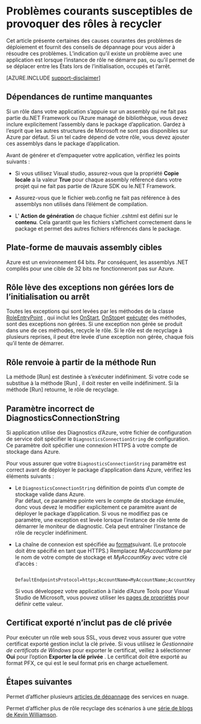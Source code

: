 <properties
   pageTitle="Les causes courantes des rôles de Service Cloud recyclage | Microsoft Azure"
   description="Un rôle de service de cloud qui recycle soudainement peut provoquer des temps d’arrêt important. Voici certains problèmes courants entraînant des rôles doit être recyclé, qui peuvent vous aider à réduire les interruptions de service."
   services="cloud-services"
   documentationCenter=""
   authors="simonxjx"
   manager="felixwu"
   editor=""
   tags="top-support-issue"/>
<tags
   ms.service="cloud-services"
   ms.devlang="na"
   ms.topic="article"
   ms.tgt_pltfrm="na"
   ms.workload="tbd"
   ms.date="09/02/2016"
   ms.author="v-six" />

# <a name="common-issues-that-cause-roles-to-recycle"></a>Problèmes courants susceptibles de provoquer des rôles à recycler

Cet article présente certaines des causes courantes des problèmes de déploiement et fournit des conseils de dépannage pour vous aider à résoudre ces problèmes. L’indication qu’il existe un problème avec une application est lorsque l’instance de rôle ne démarre pas, ou qu’il permet de se déplacer entre les États lors de l’initialisation, occupés et l’arrêt.

[AZURE.INCLUDE [support-disclaimer](../../includes/support-disclaimer.md)]

## <a name="missing-runtime-dependencies"></a>Dépendances de runtime manquantes

Si un rôle dans votre application s’appuie sur un assembly qui ne fait pas partie du.NET Framework ou l’Azure managé de bibliothèque, vous devez inclure explicitement l’assembly dans le package d’application. Gardez à l’esprit que les autres structures de Microsoft ne sont pas disponibles sur Azure par défaut. Si un tel cadre dépend de votre rôle, vous devez ajouter ces assemblys dans le package d’application.

Avant de générer et d’empaqueter votre application, vérifiez les points suivants :

- Si vous utilisez Visual studio, assurez-vous que la propriété **Copie locale** a la valeur **True** pour chaque assembly référencé dans votre projet qui ne fait pas partie de l’Azure SDK ou le.NET Framework.

- Assurez-vous que le fichier web.config ne fait pas référence à des assemblys non utilisés dans l’élément de compilation.

- L' **Action de génération** de chaque fichier .cshtml est défini sur le **contenu**. Cela garantit que les fichiers s’affichent correctement dans le package et permet des autres fichiers référencés dans le package.

## <a name="assembly-targets-wrong-platform"></a>Plate-forme de mauvais assembly cibles

Azure est un environnement 64 bits. Par conséquent, les assemblys .NET compilés pour une cible de 32 bits ne fonctionneront pas sur Azure.

## <a name="role-throws-unhandled-exceptions-while-initializing-or-stopping"></a>Rôle lève des exceptions non gérées lors de l’initialisation ou arrêt

Toutes les exceptions qui sont levées par les méthodes de la classe [RoleEntryPoint] , qui inclut les [OnStart], [OnStop]et [exécuter] des méthodes, sont des exceptions non gérées. Si une exception non gérée se produit dans une de ces méthodes, recycle le rôle. Si le rôle est de recyclage à plusieurs reprises, il peut être levée d’une exception non gérée, chaque fois qu’il tente de démarrer.

## <a name="role-returns-from-run-method"></a>Rôle renvoie à partir de la méthode Run

La méthode [Run] est destinée à s’exécuter indéfiniment. Si votre code se substitue à la méthode [Run] , il doit rester en veille indéfiniment. Si la méthode [Run] retourne, le rôle de recyclage.

## <a name="incorrect-diagnosticsconnectionstring-setting"></a>Paramètre incorrect de DiagnosticsConnectionString

Si application utilise des Diagnostics d’Azure, votre fichier de configuration de service doit spécifier le `DiagnosticsConnectionString` de configuration. Ce paramètre doit spécifier une connexion HTTPS à votre compte de stockage dans Azure.

Pour vous assurer que votre `DiagnosticsConnectionString` paramètre est correct avant de déployer le package d’application dans Azure, vérifiez les éléments suivants :  

- Le `DiagnosticsConnectionString` définition de points d’un compte de stockage valide dans Azure.  
  Par défaut, ce paramètre pointe vers le compte de stockage émulée, donc vous devez le modifier explicitement ce paramètre avant de déployer le package d’application. Si vous ne modifiez pas ce paramètre, une exception est levée lorsque l’instance de rôle tente de démarrer le moniteur de diagnostic. Cela peut entraîner l’instance de rôle de recycler indéfiniment.

- La chaîne de connexion est spécifiée au [format](../storage/storage-configure-connection-string.md)suivant. (Le protocole doit être spécifié en tant que HTTPS.) Remplacez *MyAccountName* par le nom de votre compte de stockage et *MyAccountKey* avec votre clé d’accès :    

        DefaultEndpointsProtocol=https;AccountName=MyAccountName;AccountKey=MyAccountKey

  Si vous développez votre application à l’aide d’Azure Tools pour Visual Studio de Microsoft, vous pouvez utiliser les [pages de propriétés](https://msdn.microsoft.com/library/ee405486) pour définir cette valeur.

## <a name="exported-certificate-does-not-include-private-key"></a>Certificat exporté n’inclut pas de clé privée

Pour exécuter un rôle web sous SSL, vous devez vous assurer que votre certificat exporté gestion inclut la clé privée. Si vous utilisez le *Gestionnaire de certificats de Windows* pour exporter le certificat, veillez à sélectionner **Oui** pour l’option **Exporter la clé privée** . Le certificat doit être exporté au format PFX, ce qui est le seul format pris en charge actuellement.

## <a name="next-steps"></a>Étapes suivantes

Permet d’afficher plusieurs [articles de dépannage](https://azure.microsoft.com/documentation/articles/?tag=top-support-issue&product=cloud-services) des services en nuage.

Permet d’afficher plus de rôle recyclage des scénarios à une [série de blogs de Kevin Williamson](http://blogs.msdn.com/b/kwill/archive/2013/08/09/windows-azure-paas-compute-diagnostics-data.aspx).

[RoleEntryPoint]: https://msdn.microsoft.com/library/microsoft.windowsazure.serviceruntime.roleentrypoint.aspx
[OnStart]: https://msdn.microsoft.com/library/microsoft.windowsazure.serviceruntime.roleentrypoint.onstart.aspx
[OnStop]: https://msdn.microsoft.com/library/microsoft.windowsazure.serviceruntime.roleentrypoint.onstop.aspx
[Exécuter]: https://msdn.microsoft.com/library/microsoft.windowsazure.serviceruntime.roleentrypoint.run.aspx
